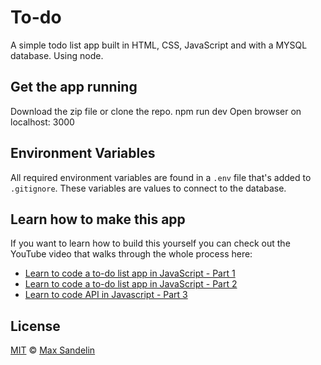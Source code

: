 # To-do
A simple todo list app built in HTML, CSS, JavaScript and with a MYSQL database.
Using node. 

## Get the app running
Download the zip file or clone the repo. 
npm run dev
Open browser on localhost: 3000

## Environment Variables
All required environment variables are found in a `.env` file that's added to `.gitignore`. These variables are values to connect to the database.

## Learn how to make this app
If you want to learn how to build this yourself you can check out the YouTube video that walks through the whole process here:
- [Learn to code a to-do list app in JavaScript - Part 1](https://www.youtube.com/watch?v=2wCpkOk2uCg)
- [Learn to code a to-do list app in JavaScript - Part 2](https://www.youtube.com/watch?v=bGLZ2pwCaiI)
- [Learn to code API in Javascript - Part 3](https://www.youtube.com/watch?t=766&v=33SM6fQkVoM&feature=youtu.be)

## License
[MIT](LICENSE.md) © [Max Sandelin](https://instagram.com/themaxsandelin)
